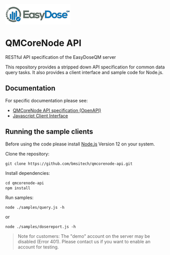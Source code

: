 ![EasyDoseQM](https://github.com/bmsitech/qmcorenode-api/blob/master/doc/images/easydose-pdf.png?raw=true)

# QMCoreNode API
RESTful API specification of the EasyDoseQM server

This repository provides a stripped down API specification for common data query tasks.
It also provides a client interface and sample code for Node.js.

## Documentation

For specific documentation please see:

- [QMCoreNode API specification (OpenAPI)](https://bmsitech.github.io/qmcorenode-api/api)
- [Javascript Client Interface](https://bmsitech.github.io/qmcorenode-api/client)

## Running the sample clients

Before using the code please install [Node.js](https://nodejs.org) Version 12 on your system.

Clone the repository:
```ShellSession
git clone https://github.com/bmsitech/qmcorenode-api.git
```

Install dependencies:
```ShellSession
cd qmcorenode-api
npm install
```

Run samples:
```ShellSession
node ./samples/query.js -h
```
or
```ShellSession
node ./samples/dosereport.js -h
```

> Note for customers: The "demo" account on the server may be disabled (Error 401). Please
> contact us if you want to enable an account for testing.
